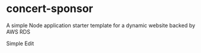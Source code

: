 # concert-sponsor
A simple Node application starter template for a dynamic website backed by AWS RDS

Simple Edit
